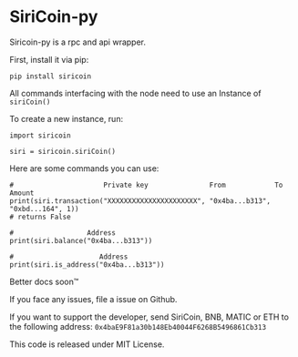 # SiriCoin-py
Siricoin-py is a rpc and api wrapper.

First, install it via pip:
```
pip install siricoin
```

All commands interfacing with the node need to use an Instance of `siriCoin()`

To create a new instance, run:
```
import siricoin

siri = siricoin.siriCoin()
```
Here are some commands you can use:
```
#                      Private key               From            To            Amount
print(siri.transaction("XXXXXXXXXXXXXXXXXXXXXX", "0x4ba...b313", "0xbd...164", 1))
# returns False 

#                  Address
print(siri.balance("0x4ba...b313"))

#                     Address
print(siri.is_address("0x4ba...b313"))

```

Better docs soon™

If you face any issues, file a issue on Github.

If you want to support the developer, send SiriCoin, BNB, MATIC or ETH to the following address:
```0x4baE9F81a30b148Eb40044F6268B5496861Cb313```

This code is released under MIT License.
